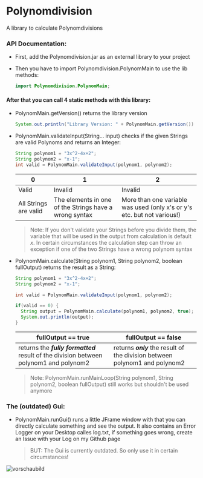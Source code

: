 # Polynomdivision
A library to calculate Polynomdivisions

### API Documentation:
- First, add the Polynomdivision.jar as an external library to your project
- Then you have to import Polynomdivision.PolynomMain to use the lib methods:

  ```Java
  import Polynomdivision.PolynomMain;
  ```
 #### After that you can call 4 static methods with this library:
  - PolynomMain.getVersion() returns the library version
  
    ```Java
    System.out.println("Library Version: " + PolynomMain.getVersion())
    ```
  - PolynomMain.validateInput(String... input) checks if the given Strings are valid Polynoms and returns an Integer:
  
    ```Java
    String polynom1 = "3x^2-4x+2";
    String polynom2 = "x-1";
    int valid = PolynomMain.validateInput(polynom1, polynom2);
    ```
     | 0 | 1 | 2 |
     |---|---|---|
     |Valid|Invalid|Invalid|
     |All Strings are valid|The elements in one of the Strings have a wrong syntax|More than one variable was used (only x's or y's etc. but not various!)|
     > Note: If you don't validate your Strings before you divide them, the variable that will be used in the output from calculation is default *x*. In certain circumstances the calculation step can throw an exception if one of the two Strings have a wrong polynom syntax
  - PolynomMain.calculate(String polynom1, String polynom2, boolean fullOutput) returns the result as a String: 
  
    ```Java
    String polynom1 = "3x^2-4x+2";
    String polynom2 = "x-1";
    
    int valid = PolynomMain.validateInput(polynom1, polynom2);
    
    if(valid == 0) {
      String output = PolynomMain.calculate(polynom1, polynom2, true);
      System.out.println(output);
    }
    ```
    |fullOutput == true|fullOutput == false|
    |---|---|
    |returns the ***fully formatted*** result of the division between polynom1 and polynom2|returns ***only*** the result of the division between polynom1 and polynom2|
    
    > Note: PolynomMain.runMainLoop(String polynom1, String polynom2, boolean fullOutput) still works but shouldn't be used anymore



### The (outdated) Gui:

  - PolynomMain.runGui() runs a little JFrame window with that you can directly calculate something and see the output.
    It also contains an Error Logger on your Desktop calles log.txt, if something goes wrong, create an Issue with your Log on my Github page
    > BUT: The Gui is currently outdated. So only use it in certain circumstances!

![vorschaubild](https://cloud.githubusercontent.com/assets/21976072/23831925/18405f00-072b-11e7-9927-9d69af3327f8.png)
